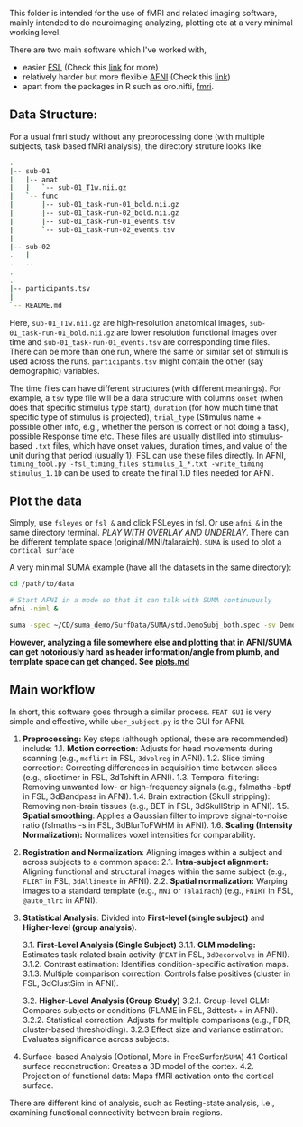 This folder is intended for the use of fMRI and related imaging software, mainly intended to do neuroimaging analyzing, plotting etc at a very minimal working level. 

There are two main software which I've worked with, 
 - easier [FSL](./fsl.md) (Check this [link](https://andysbrainblog.blogspot.com/2012/07/fsl-tutorial-part-1-of-many.html) for more)
 - relatively harder but more flexible [AFNI](./afni.md) (Check this [link](https://andysbrainbook.readthedocs.io/en/latest/AFNI/AFNI_Overview.html))
 - apart from the packages in R such as oro.nifti, [fmri](./fmri-R-package.md).


## Data Structure:
For a usual fmri study without any preprocessing done (with multiple subjects, task based fMRI analysis), the directory struture looks like: 
```bash
.
|-- sub-01
|   |-- anat
|   |   `-- sub-01_T1w.nii.gz
|   `-- func
|       |-- sub-01_task-run-01_bold.nii.gz
|       |-- sub-01_task-run-02_bold.nii.gz
|       |-- sub-01_task-run-01_events.tsv
|       `-- sub-01_task-run-02_events.tsv 
|
|-- sub-02
.   |
.   ..
.
.
|-- participants.tsv
|
`-- README.md

```
Here, `sub-01_T1w.nii.gz` are high-resolution anatomical images,  `sub-01_task-run-01_bold.nii.gz` are lower resolution functional images over time and `sub-01_task-run-01_events.tsv` are corresponding time files. There can be more than one run, where the same or similar set of stimuli is used across the runs. `participants.tsv` might contain the other (say demographic) variables. 

The time files can have different structures (with different meanings). For example, a `tsv` type file will be a data structure with columns `onset` (when does that specific stimulus type start), `duration` (for how much time that specific type of stimulus is projected), `trial_type` (Stimulus name + possible other info, e.g., whether the person is correct or not doing a task), possible Response time etc. 
These files are usually distilled into stimulus-based `.txt` files, which have onset values, duration times, and value of the unit during that period (usually 1). FSL can use these files directly. In AFNI, `timing_tool.py -fsl_timing_files stimulus_1_*.txt -write_timing stimulus_1.1D` can be used to create the final 1.D files needed for AFNI.


## Plot the data
Simply, use `fsleyes` or `fsl &` and click FSLeyes in fsl. 
Or use `afni &` in the same directory terminal. 
*PLAY WITH OVERLAY AND UNDERLAY*. There can be different template space (original/MNI/talaraich). 
`SUMA` is used to plot a `cortical surface`

A very minimal SUMA example (have all the datasets in the same directory): 
```bash
cd /path/to/data

# Start AFNI in a mode so that it can talk with SUMA continuously
afni -niml & 

suma -spec ~/CD/suma_demo/SurfData/SUMA/std.DemoSubj_both.spec -sv DemoSubj_SurfVol+orig.BRIK &
```

**However, analyzing a file somewhere else and plotting that in AFNI/SUMA can get notoriously hard as header information/angle from plumb, and template space can get changed. See [plots.md](plots.md)**



## Main workflow
In short, this software goes through a similar process. `FEAT GUI` is very simple and effective, while `uber_subject.py` is the GUI for AFNI. 

1. **Preprocessing:** Key steps (although optional, these are recommended) include:
 	1.1. **Motion correction**: Adjusts for head movements during scanning (e.g., `mcflirt` in FSL, `3dvolreg` in AFNI).
	1.2. Slice timing correction: Correcting differences in acquisition time between slices (e.g., slicetimer in FSL, 3dTshift in AFNI).
	1.3. Temporal filtering: Removing unwanted low- or high-frequency signals (e.g., fslmaths -bptf in FSL, 3dBandpass in AFNI).
	1.4. Brain extraction (Skull stripping): Removing non-brain tissues (e.g., BET in FSL, 3dSkullStrip in AFNI).
	1.5. **Spatial smoothing**: Applies a Gaussian filter to improve signal-to-noise ratio (fslmaths -s in FSL, 3dBlurToFWHM in AFNI).
	1.6. **Scaling (Intensity Normalization):** Normalizes voxel intensities for comparability.

2. **Registration and Normalization**: Aligning images within a subject and across subjects to a common space:
	2.1. **Intra-subject alignment:** Aligning functional and structural images within the same subject (e.g., `FLIRT` in FSL, `3dAllineate` in AFNI).
	2.2. **Spatial normalization:** Warping images to a standard template (e.g., `MNI` or `Talairach`) (e.g., `FNIRT` in FSL, `@auto_tlrc` in AFNI).

3. **Statistical Analysis**: Divided into **First-level (single subject)** and **Higher-level (group analysis)**.
	
 	3.1. **First-Level Analysis (Single Subject)**
		3.1.1. **GLM modeling:** Estimates task-related brain activity (`FEAT` in FSL, `3dDeconvolve` in AFNI).
		3.1.2. Contrast estimation: Identifies condition-specific activation maps.
		3.1.3. Multiple comparison correction: Controls false positives (cluster in FSL, 3dClustSim in AFNI).
	
 	3.2. **Higher-Level Analysis (Group Study)**
		3.2.1. Group-level GLM: Compares subjects or conditions (FLAME in FSL, 3dttest++ in AFNI).
		3.2.2. Statistical correction: Adjusts for multiple comparisons (e.g., FDR, cluster-based thresholding).
		3.2.3 Effect size and variance estimation: Evaluates significance across subjects.

4. Surface-based Analysis (Optional, More in FreeSurfer/`SUMA`)
	4.1 Cortical surface reconstruction: Creates a 3D model of the cortex.
	4.2. Projection of functional data: Maps fMRI activation onto the cortical surface.


There are different kind of analysis, such as  Resting-state analysis, i.e., examining functional connectivity between brain regions.


